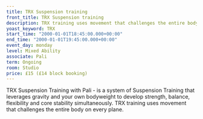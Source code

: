 ```yaml
---
title: TRX Suspension training
front_title: TRX Suspension training
description: TRX training uses movement that challenges the entire body on every plane.
yoast_keyword: TRX
start_time: "2000-01-01T18:45:00.000+00:00"
end_time: "2000-01-01T19:45:00.000+00:00"
event_day: monday
level: Mixed Ability
associate: Pali
term: Ongoing
room: Studio
price: £15 (£14 block booking)
---
```

TRX Suspension Training with Pali - is a system of Suspension Training that leverages gravity and your own bodyweight to develop strength, balance, flexibility and core stability simultaneously. TRX training uses movement that challenges the entire body on every plane.
